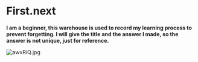 # First.next
**I am a beginner, this warehouse is used to record my learning process to prevent forgetting.
I will give the title and the answer I made, so the answer is not unique, just for reference.**


![awxRiQ.jpg](https://s1.ax1x.com/2020/08/04/awxRiQ.jpg)

